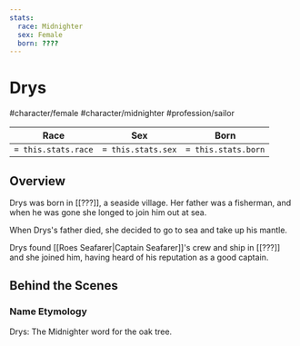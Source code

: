 ```yaml
---
stats:
  race: Midnighter
  sex: Female
  born: ????
---
```


# Drys
#character/female #character/midnighter #profession/sailor

Race | Sex | Born
-----|-----|-----
`= this.stats.race` | `= this.stats.sex` | `= this.stats.born` | `= this.stats.died`

## Overview
Drys was born in [[???]], a seaside village. Her father was a fisherman, and when he was gone she longed to join him out at sea.

When Drys's father died, she decided to go to sea and take up his mantle.

Drys found [[Roes Seafarer|Captain Seafarer]]'s crew and ship in [[???]] and she joined him, having heard of his reputation as a good captain.

## Behind the Scenes
### Name Etymology
Drys: The Midnighter word for the oak tree.